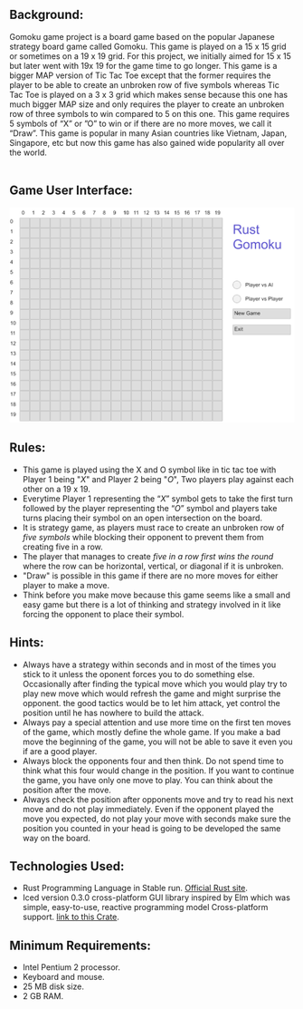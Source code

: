 
## Background:
Gomoku game project is a board game based on the popular Japanese strategy board game called Gomoku. This game is played on a 15 x 15 grid or sometimes on a 19 x 19 grid. For this project, we initially aimed for 15 x 15 but later went with 19x 19 for the game time to go longer. This game is a bigger MAP version of Tic Tac Toe except that the former requires the player to be able to create an unbroken row of five symbols whereas Tic Tac Toe is played on a 3 x 3 grid which makes sense because this one has much bigger MAP size and only requires the player to create an unbroken row of three symbols to win compared to 5 on this one. This game requires 5 symbols of “X” or ”O” to win or if there are no more moves, we  call  it  “Draw”. This game is popular in many Asian countries like Vietnam, Japan, Singapore, etc but now this game  has  also  gained  wide  popularity  all  over  the  world.  <br><br>

## Game User Interface:
![Image of this Gomoku Game](https://github.com/PDX-RUST-TTTS/Project-Caro/blob/main/screenshot.PNG)

## Rules:
- This game is played using the X and O symbol like in tic tac toe with Player 1 being "*X*" and Player 2 being "*O*", Two players play against each other on a 19 x 19.
- Everytime Player 1 representing the “*X*” symbol gets to take the first turn followed by the player representing  the  “*O*” symbol and players take turns placing their symbol on an open intersection on the board. 
- It is strategy game, as players must race to create an unbroken row of *five symbols* while blocking their opponent to prevent them from creating five in a row. 
- The player that manages to create *five in a row first wins the round* where the row can be horizontal, vertical, or diagonal if it is unbroken.
- "Draw" is possible in this game if there are no more moves for either player to make a move.
- Think before you make move because this game seems like a small and easy game but there is a lot of thinking and strategy involved in it like forcing the opponent to place their symbol.

## Hints:
- Always have a strategy within seconds and in most of the times you stick to it unless the oponent forces you to do something else. Occasionally after finding the typical move which you would play try to play new move which would refresh the game and might surprise the opponent.  the good tactics would be to let him attack, yet control the position until he has nowhere to build the attack.     
- Always pay a special attention and use more time on the first ten moves of the game, which mostly define the whole game. If you make a bad move the beginning of the game, you will not be able to save it even you if are a good player.
- Always block the opponents four and then think. Do not spend time to think what this four would change in the position. If you want to continue the game, you have only one move to play. You can think about the position after the move.
- Always check the position after opponents move and try to read his next move and do not play immediately. Even if the opponent played the move you expected, do not play your move with seconds make sure the position you counted in your head is going to be developed the same way on the board.
## Technologies Used: 
- Rust Programming Language in Stable run. [Official Rust site](https://www.rust-lang.org/).
- Iced version 0.3.0 cross-platform GUI library inspired by Elm which was simple, easy-to-use, reactive programming model Cross-platform support. [link to this Crate](https://crates.io/crates/iced).

## Minimum Requirements:
- Intel Pentium 2 processor.
- Keyboard and mouse.
- 25 MB disk size.
- 2 GB RAM.

